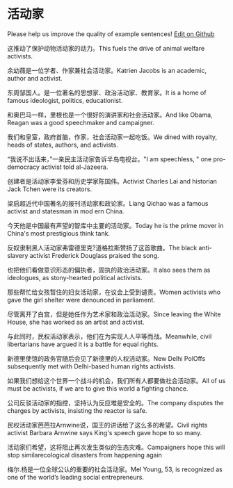 # 活动家

Please help us improve the quality of example sentences! [Edit on Github](https://github.com/jiyushe/jiyu-example-sentence-source/blob/main/chinese/huodongjia.md)

<p><span class="chinese">这推动了保护动物活动家的动力。</span><span class="english">This fuels the drive of animal welfare activists.</span></p>

<p><span class="chinese">余幼薇是一位学者、作家兼社会活动家。</span><span class="english">Katrien Jacobs is an academic, author and activist.</span></p>

<p><span class="chinese">东周邹国人。是一位著名的思想家、政治活动家、教育家。</span><span class="english">It is a home of famous ideologist, politics, educationist.</span></p>

<p><span class="chinese">和奥巴马一样，里根也是一个很好的演讲家和社会活动家。</span><span class="english">And like Obama, Reagan was a good speechmaker and campaigner.</span></p>

<p><span class="chinese">我们和皇室，政府首脑，作家，社会活动家一起吃饭。</span><span class="english">We dined with royalty, heads of states, authors, and activists.</span></p>

<p><span class="chinese">“我说不出话来，”一亲民主活动家告诉半岛电视台。</span><span class="english">"I am speechless, " one pro-democracy activist told al-Jazeera.</span></p>

<p><span class="chinese">创建者是活动家李爱芬和历史学家陈国伟。</span><span class="english">Activist Charles Lai and historian Jack Tchen were its creators.</span></p>

<p><span class="chinese">梁启超近代中国著名的报刊活动家和政论家。</span><span class="english">Liang Qichao was a famous activist and statesman in mod ern China.</span></p>

<p><span class="chinese">今天他是中国最有声望的智库中主要的活动家。</span><span class="english">Today he is the prime mover in China's most prestigious think tank.</span></p>

<p><span class="chinese">反奴隶制黑人活动家弗雷德里克?道格拉斯赞扬了这首歌曲。</span><span class="english">The black anti-slavery activist Frederick Douglass praised the song.</span></p>

<p><span class="chinese">也把他们看做意识形态的偏执者，固执的政治活动家。</span><span class="english">It also sees them as ideologues, as stony-hearted political activists.</span></p>

<p><span class="chinese">那些帮忙给女孩暂住的妇女活动家，在议会上受到谴责。</span><span class="english">Women activists who gave the girl shelter were denounced in parliament.</span></p>

<p><span class="chinese">尽管离开了白宫，但是她任作为艺术家和政治活动家。</span><span class="english">Since leaving the White House, she has worked as an artist and activist.</span></p>

<p><span class="chinese">与此同时，民权活动家表示，他们在为实现人人平等而战。</span><span class="english">Meanwhile, civil libertarians have argued it is a battle for equal rights.</span></p>

<p><span class="chinese">新德里使馆的政务官随后会见了新德里的人权活动家。</span><span class="english">New Delhi PolOffs subsequently met with Delhi-based human rights activists.</span></p>

<p><span class="chinese">如果我们想给这个世界一个战斗的机会，我们所有人都要做社会活动家。</span><span class="english">All of us must be activists, if we are to give this world a fighting chance.</span></p>

<p><span class="chinese">公司反驳活动家的指控，坚持认为反应堆是安全的。</span><span class="english">The company disputes the charges by activists, insisting the reactor is safe.</span></p>

<p><span class="chinese">民权活动家芭芭拉Arnwine说，国王的讲话给了这么多的希望。</span><span class="english">Civil rights activist Barbara Arnwine says King's speech gave hope to so many.</span></p>

<p><span class="chinese">活动家们希望，这将阻止再次发生类似的生态灾难。</span><span class="english">Campaigners hope this will stop similarecological disasters from happening again</span></p>

<p><span class="chinese">梅尔.杨是一位全球公认的重要的社会活动家。</span><span class="english">Mel Young, 53, is recognized as one of the world’s leading social entrepreneurs.</span></p>

